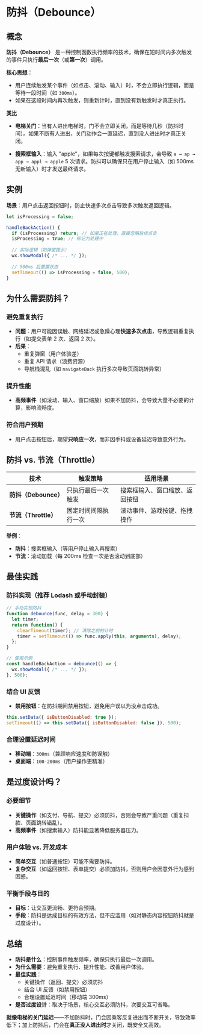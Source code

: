 # 防抖（Debounce）

## 概念

**防抖（Debounce）** 是一种控制函数执行频率的技术，确保在短时间内多次触发的事件只执行**最后一次**（或**第一次**）调用。  

**核心思想**：  
- 用户连续触发某个事件（如点击、滚动、输入）时，不会立即执行逻辑，而是等待一段时间（如 `300ms`）。  
- 如果在这段时间内再次触发，则重新计时，直到没有新触发时才真正执行。  

**类比**

- **电梯关门**：当有人进出电梯时，门不会立即关闭，而是等待几秒（防抖时间）。如果不断有人进出，关门动作会一直延迟，直到没人进出时才真正关闭。  

- **搜索框输入**：输入 "apple"，如果每次按键都触发搜索请求，会导致 `a → ap → app → appl → apple` 5 次请求。防抖可以确保只在用户停止输入（如 500ms 无新输入）时才发送最终请求。  

## 实例

**场景**：用户点击返回按钮时，防止快速多次点击导致多次触发返回逻辑。  

```js
let isProcessing = false;

handleBackAction() {
  if (isProcessing) return; // 如果正在处理，直接忽略后续点击
  isProcessing = true; // 标记为处理中
  
  // 实际逻辑（如弹窗提示）
  wx.showModal({ /* ... */ });
  
  // 500ms 后重置状态
  setTimeout(() => isProcessing = false, 500);
}
```

## 为什么需要防抖？

### 避免重复执行
- **问题**：用户可能因误触、网络延迟或急躁心理**快速多次点击**，导致逻辑重复执行（如提交表单 2 次、返回 2 次）。  
- **后果**：  
  - 重复弹窗（用户体验差）  
  - 重复 API 请求（浪费资源）  
  - 导航栈混乱（如 `navigateBack` 执行多次导致页面跳转异常）  

### 提升性能
- **高频事件**（如滚动、输入、窗口缩放）如果不加防抖，会导致大量不必要的计算，影响流畅度。  

### 符合用户预期
- 用户点击按钮后，期望**只响应一次**，而非因手抖或设备延迟导致意外行为。  

## 防抖 vs. 节流（Throttle）

| 技术 | 触发策略 | 适用场景 |
|------|----------|----------|
| **防抖（Debounce）** | 只执行最后一次触发 | 搜索框输入、窗口缩放、返回按钮 |
| **节流（Throttle）** | 固定时间间隔执行一次 | 滚动事件、游戏按键、拖拽操作 |

**举例**：
- **防抖**：搜索框输入（等用户停止输入再搜索）  
- **节流**：滚动加载（每 200ms 检查一次是否滚动到底部）  

## 最佳实践

### 防抖实现（推荐 Lodash 或手动封装）

```js
// 手动实现防抖
function debounce(func, delay = 300) {
  let timer;
  return function() {
    clearTimeout(timer); // 清除之前的计时
    timer = setTimeout(() => func.apply(this, arguments), delay);
  };
}

// 使用示例
const handleBackAction = debounce(() => {
  wx.showModal({ /* ... */ });
}, 500);
```

### 结合 UI 反馈
- **禁用按钮**：在防抖期间禁用按钮，避免用户误以为没点击成功。  

```js
this.setData({ isButtonDisabled: true });
setTimeout(() => this.setData({ isButtonDisabled: false }), 500);
```

### 合理设置延迟时间
- **移动端**：`300ms`（兼顾响应速度和防误触）  
- **桌面端**：`100-200ms`（用户操作更精准）  

## 是过度设计吗？

### 必要细节
- **关键操作**（如支付、导航、提交）必须防抖，否则会导致严重问题（重复扣款、页面跳转错乱）。  
- **高频事件**（如搜索输入）防抖能显著降低服务器压力。  

### 用户体验 vs. 开发成本
- **简单交互**（如普通按钮）可能不需要防抖。  
- **复杂交互**（如返回按钮、表单提交）必须加防抖，否则用户会因意外行为感到困惑。  

### 平衡手段与目的
- **目标**：让交互更流畅、更符合预期。  
- **手段**：防抖是达成目标的有效方法，但不应滥用（如对静态内容按钮防抖就是过度设计）。  

## 总结

- **防抖是什么**：控制事件触发频率，确保只执行最后一次调用。  
- **为什么需要**：避免重复执行、提升性能、改善用户体验。  
- **最佳实践**：  
  - 关键操作（返回、提交）必须防抖  
  - 结合 UI 反馈（如禁用按钮）  
  - 合理设置延迟时间（移动端 300ms）  
- **是否过度设计**：取决于场景，核心交互必须防抖，次要交互可省略。  

**就像电梯的关门延迟**——不加防抖时，门会因乘客反复进出而不断开关，导致效率低下；加上防抖后，门会在**真正没人进出时**才关闭，既安全又高效。 
